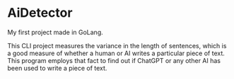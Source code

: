 # AiDetector
My first project made in GoLang.

This CLI project measures the variance in the length of sentences, which is a good measure of whether a human or AI writes a particular piece of text. 
This program employs that fact to find out if ChatGPT or any other AI has been used to write a piece of text.
